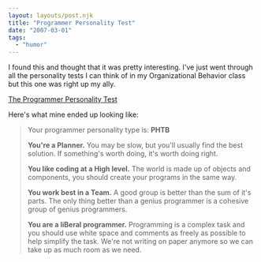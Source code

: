 ```yaml
---
layout: layouts/post.njk
title: "Programmer Personality Test"
date: "2007-03-01"
tags: 
  - "humor"
---
```


I found this and thought that it was pretty interesting. I've just went through all the personality tests I can think of in my Organizational Behavior class but this one was right up my ally.

[The Programmer Personality Test](http://www.doolwind.com/index.php?page=11 "The Programmer personality Test")

Here's what mine ended up looking like:

> Your programmer personality type is: **PHTB**
> 
> **You're a Planner.** You may be slow, but you'll usually find the best solution. If something's worth doing, it's worth doing right.
> 
> **You like coding at a High level.** The world is made up of objects and components, you should create your programs in the same way.
> 
> **You work best in a Team.** A good group is better than the sum of it's parts. The only thing better than a genius programmer is a cohesive group of genius programmers.
> 
> **You are a liBeral programmer.** Programming is a complex task and you should use white space and comments as freely as possible to help simplify the task. We're not writing on paper anymore so we can take up as much room as we need.
